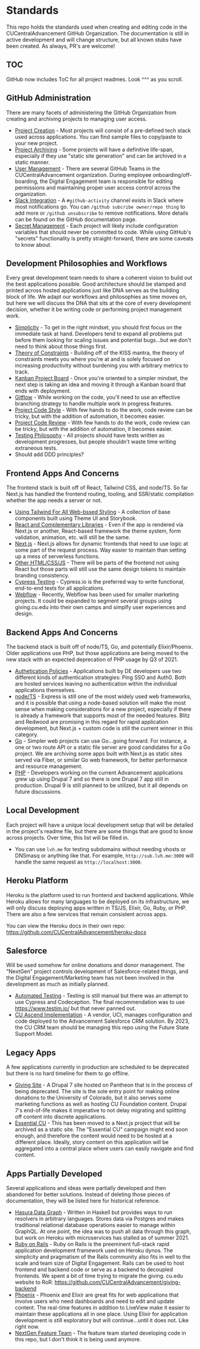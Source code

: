 # Standards

This repo holds the standards used when creating and editing code in the CUCentralAdvancement GitHub
Organization. The documentation is still in active development and will change structure, but all known stubs
have been created. As always, PR's are welcome!

## TOC

GitHub now includes ToC for all project readmes. Look ^^^ as you scroll.

## GitHub Administration

There are many facets of administering the GitHub Organization from creating and archiving projects to
managing user access.

- [Project Creation](docs/github/project-creation.md) - Most projects will consist of a pre-defined tech stack
  used across applications. You can find sample files to copy/paste to your new project.
- [Project Archiving](docs/github/project-archiving.md) - Some projects will have a definitive life-span,
  especially if they use "static site generation" and can be archived in a static manner.
- [User Management](docs/github/user-management.md) - There are several GitHub Teams in the
  CUCentralAdvancement organization. During employee onboarding/off-boarding, the Digital Engagement team is
  responsible for editing permissions and maintaining proper user access control across the organization.
- [Slack Integration](https://github.com/integrations/slack#configuration) - A `#github-activity`
  channel exists in Slack where most notifications go. You can `/github subcribe owner/repo thing` to add more
  or `/github unsubscribe` to remove notifications. More details can be found on the GitHub documentation
  page.
- [Secret Management](docs/github/secrets.md) - Each project will likely include configuration variables that
  should never be committed to code. While using GitHub's "secrets" functionality is pretty straight-forward,
  there are some caveats to know about.

## Development Philosophies and Workflows

Every great development team needs to share a coherent vision to build out the best applications possible.
Good architecture should be stamped and printed across hosted applications just like DNA serves as the
building block of life. We adapt our workflows and philosophies as time moves on, but here we will discuss the
DNA that sits at the core of every development decision, whether it be writing code or performing project
management work.

- [Simplicity](docs/dna/simplicity.md) - To get in the right mindset, you should first focus on the immediate
  task at hand. Developers tend to expand all problems put before them looking for scaling issues and
  potential bugs...but we don't need to think about those things first.
- [Theory of Constraints](docs/dna/constraints.md) - Building off of the KISS mantra, the theory of
  constraints meets you where you're at and is solely focused on increasing productivity without burdening you
  with arbitrary metrics to track.
- [Kanban Project Board](docs/dna/kanban.md) - Once you're oriented to a simpler mindset, the next step is
  taking an idea and moving it through a Kanban board that ends with deployment.
- [Gitflow](docs/dna/gitflow.md) - While working on the code, you'll need to use an effective branching
  strategy to handle multiple work in progress features.
- [Project Code Style](docs/dna/code-style.md) - With few hands to do the work, code review can be tricky, but
  with the addition of automation, it becomes easier.
- [Project Code Review](docs/dna/code-review.md) - With few hands to do the work, code review can be tricky,
  but with the addition of automation, it becomes easier.
- [Testing Philosophy](docs/dna/testing.md) - All projects should have tests written as development
  progresses, but people shouldn't waste time writing extraneous tests.
- Should add DDD principles?

## Frontend Apps And Concerns

The frontend stack is built off of React, Tailwind CSS, and node/TS. So far Next.js has handled the frontend
routing, tooling, and SSR/static compilation whether the app needs a server or not.

- [Using Tailwind For All Web-bssed Styling](docs/frontend/tailwind.md) - A collection of base components
  built using Theme UI and Storybook.
- [React and Complementary Libraries](docs/frontend/react.md) - Even if the app is rendered via Next.js or
  another, React-based framework the theme system, form validation, animation, etc. will still be the same.
- [Next.js](docs/frontend/nextjs.md) - Next.js allows for dynamic frontends that need to use logic at some
  part of the request process. Way easier to maintain than setting up a mess of serverless functions.
- [Other HTML/CSS/JS](docs/frontend/loose-ends.md) - There will be parts of the frontend not using React but
  those parts will still use the same design tokens to maintain branding consistency.
- [Cypress Testing](docs/frontend/cypress.md) - Cypress.io is the preferred way to write functional,
  end-to-end tests for all applications.
- [Webflow](docs/frontend/webflow.md) - Recently, Webflow has been used for smaller marketing projects. It 
  could be expanded to segment several groups using giving.cu.edu into their own camps and simplfy user 
  experiences and design.

## Backend Apps And Concerns

The backend stack is built off of node/TS, Go, and potentially Elixir/Phoenix. Older applications use PHP, but
those applications are being moved to the new stack with an expected deprecation of PHP usage by Q3 of 2021.

- [Authetication Policies](docs/backend/authentication.md) - Applications built by DE developers use two
  different kinds of authentication strategies: Ping SSO and Auth0. Both are hosted services leaving no
  authentication within the individual applications themselves.
- [node/TS](docs/backend/node.md) - Express is still one of the most widely used web frameworks, and it is
  possible that using a node-based solution will make the most sense when making considerations for a new
  project, especially if there is already a framework that supports most of the needed features. Blitz and
  Redwood are promising in this regard for rapid application development, but Next.js + custom code is still
  the current winner in this category.
- [Go](docs/backend/go.md) - Simpler web projects can use Go...going forward. For instance, a one or two route
  API or a static file server are good candidates for a Go project. We are archiving some apps built with
  Next.js as static sites served via Fiber, or similar Go web framework, for better performance and resource
  management.
- [PHP](docs/backend/php.md) - Developers working on the current Advancement applications grew up using
  Drupal 7 and so there is one Drupal 7 app still in production. Drupal 9 is still planned to be utilized, 
  but it all depends on future discussions.

## Local Development

Each project will have a unique local development setup that will be detailed in the project's readme file,
but there are some things that are good to know across projects. Over time, this list will be filled in.

- You can use `lvh.me` for testing subdomains without needing vhosts or DNSmasq or anything like that. For
  example, `http://sub.lvh.me:3000` will handle the same request as `http://localhost:3000`.

## Heroku Platform

Heroku is the platform used to run frontend and backend applications. While Heroku allows for many languages
to be deployed on its infrastructure, we will only discuss deploying apps written in TS/JS, Elixir, Go, Ruby,
or PHP. There are also a few services that remain consistent across apps.

You can view the Heroku docs in their own repo: https://github.com/CUCentralAdvancement/heroku-docs

## Salesforce

Will be used somehow for online donations and donor management. The "NextGen" project controls development 
of Salesforce-related things, and the Digital Engagement/Marketing team has not been involved in the 
development as much as initially planned.

- [Automated Testing](docs/salesforce/automated-testing.md) - Testing is still manual but there was an attempt 
  to use Cypress and Codeception. The final recommendation was to use https://www.testim.io/ but that never 
  panned out.
- [CU Ascend Implementation](https://github.com/CUCentralAdvancement/sf-cuadvancement) - A vendor, UCI, 
  manages configuration and code deployed to the Advancement Salesforce CRM solution. By 2023, the CU CRM team
  should be managing this repo using the Future State Support Model.

## Legacy Apps

A few applications currently in production are scheduled to be deprecated but there is no hard timeline for
them to go offline.

- [Giving Site](docs/legacy/giving.md) - A Drupal 7 site hosted on Pantheon that is in the process of being
  deprecated. The site is the sole entry point for making online donations to the University of Colorado, 
  but it also serves some marketing functions as well as hosting CU Foundation content. Drupal 7's end-of-life
  makes it imperative to not delay migrating and splitting off content into discrete applications.
- [Essential CU](docs/legacy/essential-cu.md) - This has been moved to a Next.js project that will be archived
  as a static site. The "Essential CU" campaign might end soon enough, and therefore the content would 
  need to be hosted at a different place. Ideally, story content on this application will be aggregated 
  into a central place where users can easily navigate and find content.

## Apps Partially Developed

Several applications and ideas were partially developed and then abandoned for better solutions. Instead 
of deleting those pieces of documentation, they will be listed here for historical reference. 

- [Hasura Data Graph](docs/backend/hasura.md) - Written in Haskell but provides ways to run resolvers in
  arbitrary languages. Stores data via Postgres and makes traditional relational database operations easier to
  manage within GraphQL. At one point, the idea was to push all data through this graph, but work on 
  Heroku with microservices has stalled as of summer 2021.
- [Ruby on Rails](docs/backend/rails.md) - Ruby on Rails is the preeminent full-stack rapid application
  development framework used on Heroku dynos. The simplicity and pragmatism of the Rails community also fits
  in well to the scale and team size of Digital Engagement. Rails can be used to host frontend and backend
  code or serve as a backend to decoupled frontends. We spent a bit of time trying to migrate the giving.
  cu.edu website to RoR: https://github.com/CUCentralAdvancement/giving-backend 
- [Phoenix](docs/backend/phoenix.md) - Phoenix and Elixir are great fits for web applications that involve
  users who need dashboards and need to edit and update content. The real-time features in addition to
  LiveView make it easier to maintain these applications all in one place. Using Elixir for application
  development is still exploratory but will continue...until it does not. Like right now.
- [NextGen Feature Team](https://github.com/CUCentralAdvancement/nextgen-feature-team) - The feature team 
  started developing code in this repo, but I don't think it is being used anymore.
